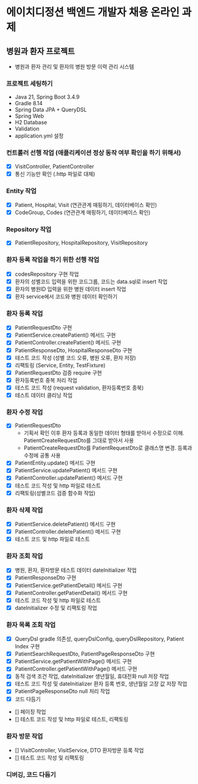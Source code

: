 # 에이치디정션 백엔드 개발자 채용 온라인 과제

## 병원과 환자 프로젝트

- 병원과 환자 관리 및 환자의 병원 방문 이력 관리 시스템

### 프로젝트 세팅하기

- Java 21, Spring Boot 3.4.9
- Gradle 8.14
- Spring Data JPA + QueryDSL
- Spring Web
- H2 Database
- Validation
- application.yml 설정

### 컨트롤러 선행 작업 (애플리케이션 정상 동작 여부 확인을 하기 위해서)

- [x] VisitController, PatientController
- [x] 통신 기능만 확인 (.http 파일로 대체)

### Entity 작업

- [x] Patient, Hospital, Visit (연관관계 매핑하기, 데이터베이스 확인)
- [x] CodeGroup, Codes (연관관계 매핑하기, 데이터베이스 확인)

### Repository 작업

- [x] PatientRepository, HospitalRepository, VisitRepository

### 환자 등록 작업을 하기 위한 선행 작업

- [x] codesRepository 구현 작업
- [x] 환자의 성별코드 입력을 위한 코드그룹, 코드는 data.sql로 insert 작업
- [x] 환자의 병원ID 입력을 위한 병원 데이터 insert 작업
- [x] 환자 service에서 코드와 병원 데이터 확인하기

### 환자 등록 작업

- [x] PatientRequestDto 구현
- [x] PatientService.createPatient() 메서드 구현
- [x] PatientController.createPatient() 메서드 구현
- [x] PatientResponseDto, HospitalResponseDto 구현
- [x] 테스트 코드 작성 (성별 코드 오류, 병원 오류, 환자 저장)
- [x] 리팩토링 (Service, Entity, TestFixture)
- [x] PatientRequestDto 검증 require 구현
- [x] 환자등록번호 중복 처리 작업
- [x] 테스트 코드 작성 (request validation, 환자등록번호 종북)
- [x] 테스트 데이터 클리닝 작업

### 환자 수정 작업

- [x] PatientRequestDto
    - 기획서 확인 이후 환자 등록과 동일한 데이터 형태를 받아서 수정으로 이해. PatientCreateRequestDto를 그대로 받아서 사용
    - PatientCreateRequestDto를 PatientRequestDto로 클래스명 변경. 등록과 수정에 공통 사용
- [x] PatientEntity.update() 메서드 구현
- [x] PatientService.updatePatient() 메서드 구현
- [x] PatientController.updatePatient() 메서드 구현
- [x] 테스트 코드 작성 및 http 파일로 테스트
- [x] 리팩토링(성별코드 검증 함수화 작업)

### 환자 삭제 작업

- [x] PatientService.deletePatient() 메서드 구현
- [x] PatientController.deletePatient() 메서드 구현
- [x] 테스트 코드 및 http 파일로 테스트

### 환자 조회 작업

- [x] 병원, 환자, 환자방문 테스트 데이터 dateInitializer 작업
- [x] PatientResponseDto 구현
- [x] PatientService.getPatientDetail() 메서드 구현
- [x] PatientController.getPatientDetail() 메서드 구현
- [x] 테스트 코드 작성 및 http 파일로 테스트
- [x] dateInitializer 수정 및 리팩토링 작업

### 환자 목록 조회 작업

- [x] QueryDsl gradle 의존성, queryDslConfig, queryDslRepository, Patient Index 구현
- [x] PatientSearchRequestDto, PatientPageResponseDto 구현
- [x] PatientService.getPatientWithPage() 메서드 구현
- [x] PatientController.getPatientWithPage() 메서드 구현
- [x] 동적 검색 조건 작업, dateInitializer 생년월일, 휴대전화 null 저장 작업
- [x] 테스트 코드 작성 및 dateInitializer 환자 등록 번호, 생년월일 고장 값 저장 작업
- [x] PatientPageResponseDto null 처리 작업
- [x] 코드 다듬기
- [] 페이징 작업
- [] 테스트 코드 작성 및 http 파일로 테스트, 리팩토링

### 환자 방문 작업
- [] VisitController, VisitService, DTO 환자방문 등록 작업
- [] 테스트 코드 작성 및 리팩토링

### 디버깅, 코드 다듬기